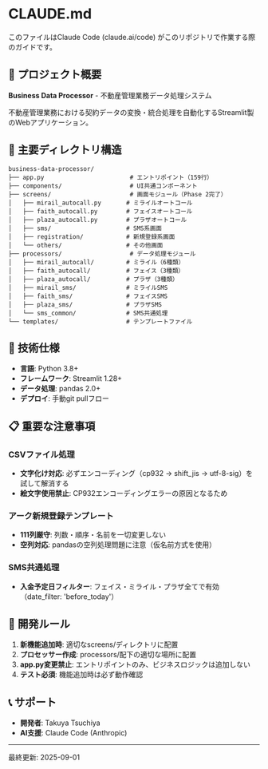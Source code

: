 # CLAUDE.md

このファイルはClaude Code (claude.ai/code) がこのリポジトリで作業する際のガイドです。

## 🌟 プロジェクト概要

**Business Data Processor** - 不動産管理業務データ処理システム

不動産管理業務における契約データの変換・統合処理を自動化するStreamlit製のWebアプリケーション。

## 📁 主要ディレクトリ構造

```
business-data-processor/
├── app.py                        # エントリポイント（159行）
├── components/                   # UI共通コンポーネント
├── screens/                      # 画面モジュール（Phase 2完了）
│   ├── mirail_autocall.py       # ミライルオートコール
│   ├── faith_autocall.py        # フェイスオートコール
│   ├── plaza_autocall.py        # プラザオートコール
│   ├── sms/                     # SMS系画面
│   ├── registration/            # 新規登録系画面
│   └── others/                  # その他画面
├── processors/                   # データ処理モジュール
│   ├── mirail_autocall/         # ミライル（6種類）
│   ├── faith_autocall/          # フェイス（3種類）
│   ├── plaza_autocall/          # プラザ（3種類）
│   ├── mirail_sms/              # ミライルSMS
│   ├── faith_sms/               # フェイスSMS
│   ├── plaza_sms/               # プラザSMS
│   └── sms_common/              # SMS共通処理
└── templates/                   # テンプレートファイル
```

## 🔧 技術仕様

- **言語**: Python 3.8+
- **フレームワーク**: Streamlit 1.28+
- **データ処理**: pandas 2.0+
- **デプロイ**: 手動git pullフロー

## 📋 重要な注意事項

### CSVファイル処理
- **文字化け対応**: 必ずエンコーディング（cp932 → shift_jis → utf-8-sig）を試して解消する
- **絵文字使用禁止**: CP932エンコーディングエラーの原因となるため

### アーク新規登録テンプレート
- **111列厳守**: 列数・順序・名前を一切変更しない
- **空列対応**: pandasの空列処理問題に注意（仮名前方式を使用）

### SMS共通処理
- **入金予定日フィルター**: フェイス・ミライル・プラザ全てで有効（date_filter: 'before_today'）

## 🚀 開発ルール

1. **新機能追加時**: 適切なscreens/ディレクトリに配置
2. **プロセッサー作成**: processors/配下の適切な場所に配置
3. **app.py変更禁止**: エントリポイントのみ、ビジネスロジックは追加しない
4. **テスト必須**: 機能追加時は必ず動作確認

## 📞 サポート

- **開発者**: Takuya Tsuchiya
- **AI支援**: Claude Code (Anthropic)

---
最終更新: 2025-09-01